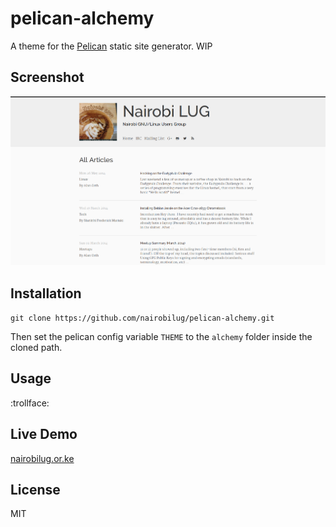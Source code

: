 # pelican-alchemy

A theme for the [Pelican](http://getpelican.com) static site generator. WIP

## Screenshot

![pelican-alchemy](screenshot.png)

## Installation

`git clone https://github.com/nairobilug/pelican-alchemy.git`

Then set the pelican config variable `THEME` to the `alchemy` folder inside the cloned path.

## Usage

:trollface:

## Live Demo

[nairobilug.or.ke](http://nairobilug.or.ke)

## License

MIT
